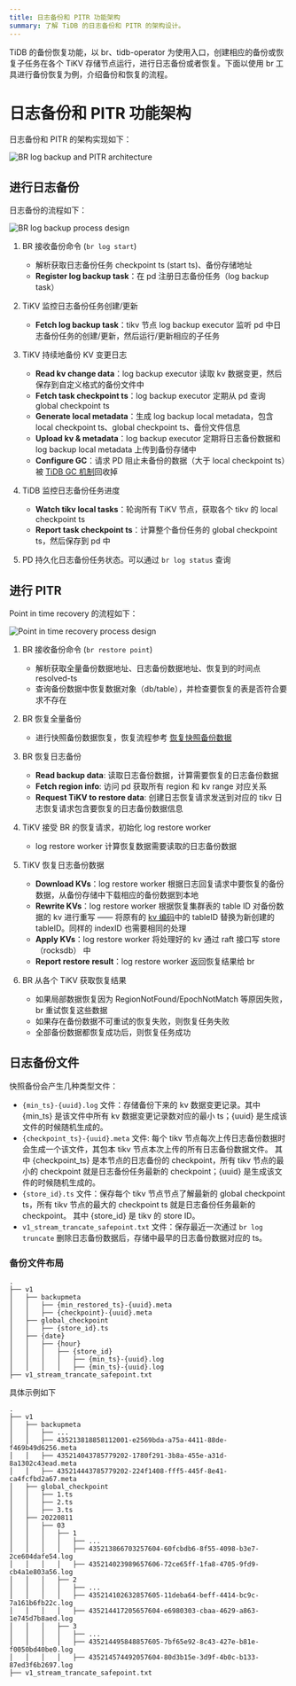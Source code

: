 ```yaml
---
title: 日志备份和 PITR 功能架构
summary: 了解 TiDB 的日志备份和 PITR 的架构设计。
---
```


TiDB 的备份恢复功能，以 br、tidb-operator 为使用入口，创建相应的备份或恢复子任务在各个 TiKV 存储节点运行，进行日志备份或者恢复。下面以使用 br 工具进行备份恢复为例，介绍备份和恢复的流程。

# 日志备份和 PITR 功能架构

日志备份和 PITR 的架构实现如下：

![BR log backup and PITR architecture](/media/br/br-log-arch.png)

## 进行日志备份

日志备份的流程如下：

![BR log backup process design](/media/br/br-log-backup-ts.png)

1. BR 接收备份命令 (`br log start`)
   * 解析获取日志备份任务 checkpoint ts (start ts)、备份存储地址
   * **Register log backup task**：在 pd 注册日志备份任务（log backup task）

2. TiKV 监控日志备份任务创建/更新
   * **Fetch log backup task**：tikv 节点 log backup executor 监听 pd 中日志备份任务的创建/更新，然后运行/更新相应的子任务

3. TiKV 持续地备份 KV 变更日志
   * **Read kv change data**：log backup executor 读取 kv 数据变更，然后保存到自定义格式的备份文件中
   * **Fetch task checkpoint ts**：log backup executor 定期从 pd 查询 global checkpoint ts
   * **Generate local metadata**：生成 log backup local metadata，包含 local checkpoint ts、global checkpoint ts、备份文件信息
   * **Upload kv & metadata**：log backup executor 定期将日志备份数据和 log backup local metadata 上传到备份存储中
   * **Configure GC**：请求 PD 阻止未备份的数据（大于 local checkpoint ts）被 [TiDB GC 机制](/garbage-collection-overview.md)回收掉

4. TiDB 监控日志备份任务进度
   * **Watch tikv local tasks**：轮询所有 TiKV 节点，获取各个 tikv 的 local checkpoint ts
   * **Report task checkpoint ts**：计算整个备份任务的 global checkpoint ts，然后保存到 pd 中

5. PD 持久化日志备份任务状态。可以通过 `br log status` 查询

## 进行 PITR

Point in time recovery 的流程如下：

![Point in time recovery process design](/media/br/pitr-ts.png)

1. BR 接收备份命令 (`br restore point`)
   * 解析获取全量备份数据地址、日志备份数据地址、恢复到的时间点 resolved-ts
   * 查询备份数据中恢复数据对象（db/table），并检查要恢复的表是否符合要求不存在

2. BR 恢复全量备份
   * 进行快照备份数据恢复，恢复流程参考 [恢复快照备份数据](/br/br-snapshot-architecture.md#恢复快照备份数据)

3. BR 恢复日志备份
   * **Read backup data**: 读取日志备份数据，计算需要恢复的日志备份数据
   * **Fetch region info**: 访问 pd 获取所有 region 和 kv range 对应关系
   * **Request TiKV to restore data**: 创建日志恢复请求发送到对应的 tikv 日志恢复请求包含要恢复的日志备份数据信息

4. TiKV 接受 BR 的恢复请求，初始化 log restore worker
   * log restore worker 计算恢复数据需要读取的日志备份数据

5. TiKV 恢复日志备份数据
   * **Download KVs**：log restore worker 根据日志回复请求中要恢复的备份数据，从备份存储中下载相应的备份数据到本地
   * **Rewrite KVs**：log restore worker 根据恢复集群表的 table ID 对备份数据的 kv 进行重写 —— 将原有的 [kv 编码](/tidb-computing.md#表数据与-key-value-的映射关系)中的 tableID 替换为新创建的 tableID。同样的 indexID 也需要相同的处理
   * **Apply KVs**：log restore worker 将处理好的 kv 通过 raft 接口写 store（rocksdb） 中
   * **Report restore result**：log restore worker 返回恢复结果给 br

6. BR 从各个 TiKV 获取恢复结果
   * 如果局部数据恢复因为 RegionNotFound/EpochNotMatch 等原因失败，br 重试恢复这些数据
   * 如果存在备份数据不可重试的恢复失败，则恢复任务失败
   * 全部备份数据都恢复成功后，则恢复任务成功

## 日志备份文件

快照备份会产生几种类型文件：

- `{min_ts}-{uuid}.log` 文件：存储备份下来的 kv 数据变更记录。其中 {min_ts} 是该文件中所有 kv 数据变更记录数对应的最小 ts；{uuid} 是生成该文件的时候随机生成的。
- `{checkpoint_ts}-{uuid}.meta` 文件: 每个 tikv 节点每次上传日志备份数据时会生成一个该文件，其包本 tikv 节点本次上传的所有日志备份数据文件。 其中 {checkpoint_ts} 是本节点的日志备份的 checkpoint，所有 tikv 节点的最小的 checkpoint 就是日志备份任务最新的 checkpoint；{uuid} 是生成该文件的时候随机生成的。
- `{store_id}.ts` 文件：保存每个 tikv 节点节点了解最新的 global checkpoint ts，所有 tikv 节点的最大的 checkpoint ts 就是日志备份任务最新的 checkpoint。 其中 {store_id} 是 tikv 的 store ID。 
- `v1_stream_trancate_safepoint.txt` 文件：保存最近一次通过 `br log truncate` 删除日志备份数据后，存储中最早的日志备份数据对应的 ts。

### 备份文件布局

```
.
├── v1
│   ├── backupmeta
│   │   ├── {min_restored_ts}-{uuid}.meta
│   │   ├── {checkpoint}-{uuid}.meta
│   ├── global_checkpoint
│   │   ├── {store_id}.ts
│   ├── {date}
│   │   ├── {hour}
│   │   │   ├── {store_id}
│   │   │   │   ├── {min_ts}-{uuid}.log
│   │   │   │   ├── {min_ts}-{uuid}.log
├── v1_stream_trancate_safepoint.txt 
```   

具体示例如下

```
.
├── v1
│   ├── backupmeta
│   │   ├── ...
│   │   ├── 435213818858112001-e2569bda-a75a-4411-88de-f469b49d6256.meta
│   │   ├── 435214043785779202-1780f291-3b8a-455e-a31d-8a1302c43ead.meta
│   │   ├── 435214443785779202-224f1408-fff5-445f-8e41-ca4fcfbd2a67.meta
│   ├── global_checkpoint
│   │   ├── 1.ts
│   │   ├── 2.ts
│   │   ├── 3.ts
│   ├── 20220811
│   │   ├── 03
│   │   │   ├── 1
│   │   │   │   ├── ...
│   │   │   │   ├── 435213866703257604-60fcbdb6-8f55-4098-b3e7-2ce604dafe54.log
│   │   │   │   ├── 435214023989657606-72ce65ff-1fa8-4705-9fd9-cb4a1e803a56.log
│   │   │   ├── 2
│   │   │   │   ├── ...
│   │   │   │   ├── 435214102632857605-11deba64-beff-4414-bc9c-7a161b6fb22c.log
│   │   │   │   ├── 435214417205657604-e6980303-cbaa-4629-a863-1e745d7b8aed.log
│   │   │   ├── 3
│   │   │   │   ├── ...
│   │   │   │   ├── 435214495848857605-7bf65e92-8c43-427e-b81e-f0050bd40be0.log
│   │   │   │   ├── 435214574492057604-80d3b15e-3d9f-4b0c-b133-87ed3f6b2697.log
├── v1_stream_trancate_safepoint.txt 
```
